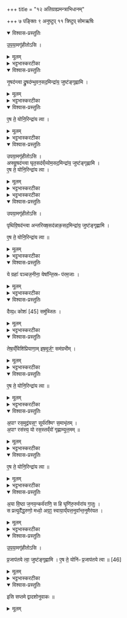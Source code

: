 +++
title = "१२ अतिग्राह्यमन्त्राभिधानम्"

+++
७ पङ्क्तिः
९ अनुष्टुप्
११ त्रिष्टुप्
सोमऋषिः

<details open><summary>विश्वास-प्रस्तुतिः</summary>

उ॒प॒या॒मगृ॑हीतोऽसि ।  
</details>

<details><summary>मूलम्</summary>

उ॒प॒या॒मगृ॑हीतोऽसि ।  
</details>

<details><summary>भट्टभास्करटीका</summary>

1पञ्चैन्द्रानतिग्राह्यान् ग्रहान्गृह्णाति - उपयामगृहीतोसीत्यादिभिः ॥ उपयामगृहीतोसीति व्याख्यातम् । 'इयं वा उपयामः' तयैव गृहीतोसीति ।  
</details>

<details open><summary>विश्वास-प्रस्तुतिः</summary>

नृ॒षद॑न्त्वा द्रु॒षद॑म्भुवन॒सद॒मिन्द्रा॑य॒ जुष्ट॑ङ्गृह्णामि ।  
</details>

<details><summary>मूलम्</summary>

नृ॒षद॑न्त्वा द्रु॒षद॑म्भुवन॒सद॒मिन्द्रा॑य॒ जुष्ट॑ङ्गृह्णामि ।  
</details>

<details><summary>भट्टभास्करटीका</summary>

हे ग्रह त्वा त्वां नृषदं नृषु प्रजासु सीदति स्थित्यर्थं तेषां नृषत् । एवमुत्तरत्र । सुषामादित्वात्षत्वम्, 'सन्दिरप्रतेः' इति वा सर्वविषयं द्रष्टव्यम् । द्रुषदं 'वनस्पतयो वै द्रु' । भुवनसदं भुवनं सर्वभूतजातम् । इन्द्राय जुष्टं प्रियं गृह्णामीति व्याख्यातप्रायम् ॥
</details>

<details open><summary>विश्वास-प्रस्तुतिः</summary>

ए॒ष ते॒ योनि॒रिन्द्रा॑य त्वा ।  
</details>

<details><summary>मूलम्</summary>

ए॒ष ते॒ योनि॒रिन्द्रा॑य त्वा ।  
</details>

<details><summary>भट्टभास्करटीका</summary>

2गृहीत्वा यथायतनं सादयति - एष ते योनिः कारणं इन्द्राय त्वा सादयामि । व्याख्यातमेव ॥
</details>

<details open><summary>विश्वास-प्रस्तुतिः</summary>

उपया॒मगृ॑हीतोऽसि ।  
अफ्सु॒षद॑न्त्वा घृत॒सद॑व्ँव्योम॒सद॒मिन्द्रा॑य॒ जुष्ट॑ङ्गृह्णामि ।  
ए॒ष ते॒ योनि॒रिन्द्रा॑य त्वा ।  
</details>

<details><summary>मूलम्</summary>

उपया॒मगृ॑हीतोऽसि ।  
अफ्सु॒षद॑न्त्वा घृत॒सद॑व्ँव्योम॒सद॒मिन्द्रा॑य॒ जुष्ट॑ङ्गृह्णामि ।  
ए॒ष ते॒ योनि॒रिन्द्रा॑य त्वा ।  
</details>

<details><summary>भट्टभास्करटीका</summary>

3-4द्वितीयम् - उपयामगृहीतोसीति ॥ त्वा त्वामप्सुषदम् । 'तत्पुरुषे कृतिबहुलम्' इत्यलुक् । अन्नादीनामुत्पादकतया तत्र सीदतीति । अग्नौ प्रास्ताहुतिस्सम्यक्' इत्यादि ।  
</details>

<details><summary>भट्टभास्करटीका</summary>

शेषं समानम् ॥
  - इन्द्राय जुष्टं प्रियं गृह्णामीति व्याख्यातप्रायम् ॥ गृहीत्वा यथायतनं सादयति एष ते योनिः कारणं इन्द्राय त्वा सादयामि इत्यर्थः ।  
</details>

<details open><summary>विश्वास-प्रस्तुतिः</summary>

उपया॒मगृ॑हीतोऽसि ।  

पृथिवि॒षद॑न्त्वा अन्तरिख्ष॒सद॑न्नाक॒सद॒मिन्द्रा॑य॒ जुष्ट॑ङ्गृह्णामि ।  

ए॒ष ते॒ योनि॒रिन्द्रा॑य त्वा  ॥
</details>

<details><summary>मूलम्</summary>

उपया॒मगृ॑हीतोऽसि ।  

पृथिवि॒षद॑न्त्वा अन्तरिख्ष॒सद॑न्नाक॒सद॒मिन्द्रा॑य॒ जुष्ट॑ङ्गृह्णामि ।  

ए॒ष ते॒ योनि॒रिन्द्रा॑य त्वा  ॥
</details>

<details><summary>भट्टभास्करटीका</summary>

5-6अथ तृतीयम् - उपयामगृहीतोसीति ॥ पृथिविषदम् । 'ङ्यापोस्संज्ञाच्छन्दसोः' इति ह्रस्वत्वम् । पूर्ववद्भूतिहेतुत्वेन पृथिव्यादिषु सदनम् । गतमन्यत् ।  


्- इन्द्राय जुष्टं प्रियं गृह्णामीति व्याख्यातप्रायम् ॥ गृहीत्वा यथायतनं सादयति एष ते योनिः कारणं इन्द्राय त्वा सादयामि । व्याख्यातमेव ॥ इत्यर्थः।  
</details>

<details open><summary>विश्वास-प्रस्तुतिः</summary>

ये ग्रहाः᳚ पञ्चज॒नीना॒ येषा᳚न्ति॒स्रᳶ प॑रम॒जाः ।  
</details>

<details><summary>मूलम्</summary>

ये ग्रहाः᳚ पञ्चज॒नीना॒ येषा᳚न्ति॒स्रᳶ प॑रम॒जाः ।  
</details>

<details><summary>भट्टभास्करटीका</summary>

7अथ चतुर्थम् - ये ग्रहा इति पञ्चपदया पङ्क्त्या ॥ ये ग्रहाः पञ्चजनीनाः पञ्चजनेभ्यो देवादिभ्यो वा हिताः । 'पञ्चजनादुपसङ्ख्यानम्' इति खः । सर्वेप्यतिग्राह्याः पञ्चजनीनाः येषां मध्ये तिस्रः परमजाः प्रकृतयः परमायां प्रकृत्यवस्थायां जाताः समाम्नाताः परमजाः आग्नेयैन्द्रसौर्याः ; प्रकृतिरूपेण विवक्षितत्वात् । ग्रहेष्वपि वर्तमानस्त्रिलिङ्गो भवति । 'तिसृभ्यो जसः' इत्युदात्तत्वम् ।  
</details>

<details open><summary>विश्वास-प्रस्तुतिः</summary>

दैव्य॒ᳵ कोशः॑ [45] समु॑ब्जितः ।  
</details>

<details><summary>मूलम्</summary>

दैव्य॒ᳵ कोशः॑ [45] समु॑ब्जितः ।  
</details>

<details><summary>भट्टभास्करटीका</summary>

किञ्च - येषां प्रभावेन दैव्यः दिवि भवः कोशः मेघः समुब्जितः अधोमुखः जलस्रावणायै आर्जवमासादितः वर्षाभिमुखः कृत इत्यर्थः । जलूकवद्रक्तस्रावणायै । उब्ज आर्जवे ।  
</details>

<details open><summary>विश्वास-प्रस्तुतिः</summary>

तेषा॒व्ँविशि॑प्रियाणा॒म्  इष॒मूर्ज॒ꣳ॒ सम॑ग्रभीम् ।  
</details>

<details><summary>मूलम्</summary>

तेषा॒व्ँविशि॑प्रियाणा॒म्  इष॒मूर्ज॒ꣳ॒ सम॑ग्रभीम् ।  
</details>

<details><summary>भट्टभास्करटीका</summary>

तेषां तेभ्यः । तादर्थ्यचतुर्थ्याष्षष्ठी । विशिप्रियाणां विविधहनुपर्यन्तानां इषमन्नमूर्जं रसं च समग्रभीं सङ्गृह्णामि । उपयामगृहीतोसीति गृह्णाति । छान्दसे लुङि 'अमो मश्' 'हृग्रहोर्भः' ॥
</details>

<details open><summary>विश्वास-प्रस्तुतिः</summary>

ए॒ष ते॒ योनि॒रिन्द्रा॑य त्वा  ॥
</details>

<details><summary>मूलम्</summary>

ए॒ष ते॒ योनि॒रिन्द्रा॑य त्वा  ॥
</details>

<details><summary>भट्टभास्करटीका</summary>

8एष ते इत्यादि ॥ गतम् ॥

  - गृहीत्वा यथायतनं सादयति एष ते योनिः कारणं इन्द्राय त्वा सादयामि । व्याख्यातमेव ॥
</details>

<details open><summary>विश्वास-प्रस्तुतिः</summary>

अ॒पाꣳ रस॒मुद्व॑यस॒ꣳ॒ सूर्य॑रश्मिꣳ स॒माभृ॑तम् ।  
अ॒पाꣳ रस॑स्य॒ यो रस॒स्तव्ँवो॑ गृह्णाम्युत्त॒मम् ॥  
</details>

<details><summary>मूलम्</summary>

अ॒पाꣳ रस॒मुद्व॑यस॒ꣳ॒ सूर्य॑रश्मिꣳ स॒माभृ॑तम् ।  
अ॒पाꣳ रस॑स्य॒ यो रस॒स्तव्ँवो॑ गृह्णाम्युत्त॒मम् ॥  
</details>

<details><summary>भट्टभास्करटीका</summary>

9-10अथ पञ्चमम् - अपां रसमित्यनुष्टुप् ॥ अपां रसं सारं उद्वयसं उद्भूतान्नं उद्भूतजीवनं वा । सूर्यरश्मिं पावकरश्मिम् । यद्वा - सूर्यो रश्मिस्थानीयो यस्य । यद्वा - तृतीयबहुवचनस्य स्थाने व्यत्ययेन द्वितीयैकवचनम् । सूर्यरश्मिभिस्समाभृतं सम्यक्समन्ताच्च घृतं सम्यगाहृतं वा । 'हृग्रहोर्भः' ।   
किञ्च – तस्यापां रसस्य यो रसः अन्नं तदुत्तमं तस्मादुत्तमाय प्रशस्ताय जलरसायान्नाय च वो युष्मान्गृह्णामीति ।   
उपयामगृहीतोसीति गृह्णाति । क्रियाविशेषणं वा, उत्तमं गृह्णामीति । तादर्थ्यात्ताच्छब्द्यम् । उत्तमशब्द उञ्छादिः । 'ऊडिदम्' इत्यद्भ्यष्षष्ठ्या उदात्तत्वम् ।  
</details>

<details open><summary>विश्वास-प्रस्तुतिः</summary>

ए॒ष ते॒ योनि॒रिन्द्रा॑य त्वा  ॥
</details>

<details><summary>मूलम्</summary>

ए॒ष ते॒ योनि॒रिन्द्रा॑य त्वा  ॥
</details>

<details><summary>भट्टभास्करटीका</summary>

गतमन्यत् ॥

  - गृहीत्वा यथायतनं सादयति एष ते योनिः कारणं इन्द्राय त्वा सादयामि । व्याख्यातमेव ॥
</details>

<details open><summary>विश्वास-प्रस्तुतिः</summary>

अ॒या वि॒ष्ठा ज॒नय॒न्कर्व॑राणि॒ स हि घृणि॑रु॒रुर्वरा॑य गा॒तुः ।  
स प्रत्युदै᳚द्ध॒रुणो॒ मध्वो॒ अग्र॒ꣵ॒ स्वाया॒य्ँयत्त॒नुवा᳚न्त॒नूमैर॑यत ।  
</details>

<details><summary>मूलम्</summary>

अ॒या वि॒ष्ठा ज॒नय॒न्कर्व॑राणि॒ स हि घृणि॑रु॒रुर्वरा॑य गा॒तुः ।  
स प्रत्युदै᳚द्ध॒रुणो॒ मध्वो॒ अग्र॒ꣵ॒ स्वाया॒य्ँयत्त॒नुवा᳚न्त॒नूमैर॑यत ।  
</details>

<details><summary>भट्टभास्करटीका</summary>

11-12सुराग्रहान् गृह्णाति - अया विष्ठा इति त्रिष्टुभा यजुरन्तया ॥ अया अनेन ग्रहणेन । इदमस्तृतीयाया याजादेशः 'हलि लोपः' । यद्वा - अया अस्मिन् जगति विष्ठाः । सप्तम्या याजादेशः । विष्ठाः विविधं तीष्ठन्तीति । 'क्विप्च' इति क्विप् । सर्वात्मतया स्थित इत्यर्थः । जनयन्नुत्पादयन् कर्वराणि कर्माणि कार्यजातानि वा य एवं करोति प्रजापतिः स हि घृणिः दीप्यमानः । घृणि दीप्तौ 'इन् सर्वधातुभ्यः' इतीन् । हेतौ हिः । घृणिमान्वा घृणिः, मत्वर्थीयो लुप्यते । उरुर्महान् वराय वरिष्ठाय फलाय गातुर्मार्गः प्राप्तेः पुरुषार्थप्राप्तिरित्यर्थः । तादर्थ्ये चतुर्थी । स तादृशः प्रत्युदैत् प्रत्युद्गच्छतु । छान्दसो लुङ् । किम् ? मध्वः उदकस्य अग्रं सारम् । नुमभावच्छान्दसः, 'जसादिषु वा वचनं प्राङ्णौ चङ्युपधायाः' इति गुणाभावः । धरुणो धारयिता स तादृशः मदुनोग्रं प्राप्नोतु । यद्यस्मात्स्वायामात्मीयायां तनुवां शरीरभूतेस्मिन् ग्रहे तनुं स्वशरीरमैरयत प्रेरयति ; तस्मादेतद्ग्रहात्मा अस्मदभिमतं साधयत्विति ।  
</details>

<details open><summary>विश्वास-प्रस्तुतिः</summary>

उ॒प॒या॒मगृ॑हीतोऽसि ।  

प्र॒जाप॑तये त्वा॒ जुष्ट॑ङ्गृह्णामि ।
ए॒ष ते॒ योनि॑ᳶ प्र॒जाप॑तये त्वा ॥ [46]
</details>

<details><summary>मूलम्</summary>

उ॒प॒या॒मगृ॑हीतोऽसि ।  

प्र॒जाप॑तये त्वा॒ जुष्ट॑ङ्गृह्णामि ।
ए॒ष ते॒ योनि॑ᳶ प्र॒जाप॑तये त्वा ॥ [46]
</details>

<details><summary>भट्टभास्करटीका</summary>

उपयामगृहीतोसीत्यादि गतम् ।  

  - प्रजापतये जुष्टं प्रियं गृह्णामि  । गृहीत्वा यथायतनं सादयति एष ते योनिः कारणं प्रजापतये सादयामि

प्रजापतिशब्दे 'पत्यावैश्वर्ये' इति पूर्वपदप्रकृतिस्वरत्वम् । वाजपेयमन्त्रास्समाप्ताः ॥
</details>

<details open><summary>विश्वास-प्रस्तुतिः</summary>

इसि सप्तमे द्वादशोनुवाकः ॥  
</details>

<details><summary>मूलम्</summary>

इसि सप्तमे द्वादशोनुवाकः ॥  
</details>
